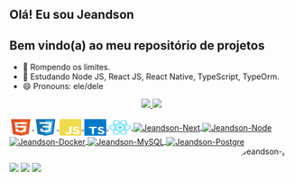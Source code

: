 ## Olá! Eu sou Jeandson
## Bem vindo(a) ao meu repositório de projetos 

* 🔭 Rompendo os limites.
* 🌱 Estudando Node JS, React JS, React Native, TypeScript, TypeOrm.
* 😄 Pronouns: ele/dele

<div align="center">
  <a href="https://github.com/jeandsontb">
  <img height="180em" src="https://github-readme-stats.vercel.app/api?username=jeandsontb&show_icons=true&theme=tokyonight&include_all_commits=true&count_private=true"/>
  <img height="180em" src="https://github-readme-stats.vercel.app/api/top-langs/?username=jeandsontb&layout=compact&langs_count=7&theme=tokyonight"/>
</div>
<div style="display: inline_block"><br>
  <img align="center" alt="Jeandson-HTML" height="30" width="40" src="https://raw.githubusercontent.com/devicons/devicon/master/icons/html5/html5-original.svg">
  <img align="center" alt="Jeandson-CSS" height="30" width="40" src="https://raw.githubusercontent.com/devicons/devicon/master/icons/css3/css3-original.svg">
  <img align="center" alt="Jeandson-Js" height="30" width="40" src="https://raw.githubusercontent.com/devicons/devicon/master/icons/javascript/javascript-plain.svg">
  <img align="center" alt="Jeandson-Ts" height="30" width="40" src="https://raw.githubusercontent.com/devicons/devicon/master/icons/typescript/typescript-plain.svg">
  <img align="center" alt="Jeandson-React" height="30" width="40" src="https://raw.githubusercontent.com/devicons/devicon/master/icons/react/react-original.svg"> 
  <img align="center" alt="Jeandson-Next" height="50" width="50" src="https://cdn.jsdelivr.net/gh/devicons/devicon/icons/nextjs/nextjs-original-wordmark.svg">
  <img align="center" alt="Jeandson-Node" height="30" width="40" src="https://cdn.jsdelivr.net/gh/devicons/devicon/icons/nodejs/nodejs-original.svg">
  <img align="center" alt="Jeandson-Docker" height="40" width="40" src="https://cdn.jsdelivr.net/gh/devicons/devicon/icons/docker/docker-original.svg">
  <img align="center" alt="Jeandson-MySQL" height="40" width="40" src="https://cdn.jsdelivr.net/gh/devicons/devicon/icons/mysql/mysql-original-wordmark.svg">
  <img align="center" alt="Jeandson-Postgre" height="30" width="40" src="https://cdn.jsdelivr.net/gh/devicons/devicon/icons/postgresql/postgresql-plain-wordmark.svg">
  <img align="right" alt="Jeandson-pic" height="150" style="border-radius:50px;" src="https://cdn.jsdelivr.net/gh/devicons/devicon/icons/composer/composer-original.svg">
</div>
  
  ##
<div>
  <a href="https://instagram.com/jeandson_fullstack" target="_blank"><img src="https://img.shields.io/badge/-Instagram-%23E4405F?style=for-the-badge&logo=instagram&logoColor=white" target="_blank"></a>
  <a href = "mailto:contatojeandsontb@gmail.com"><img src="https://img.shields.io/badge/-Gmail-%23333?style=for-the-badge&logo=gmail&logoColor=white" target="_blank"></a>
  <a href="https://www.linkedin.com/in/jeandson" target="_blank"><img src="https://img.shields.io/badge/-LinkedIn-%230077B5?style=for-the-badge&logo=linkedin&logoColor=white" target="_blank"></a> 
 
</div>

